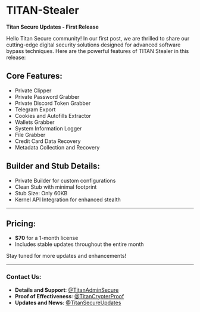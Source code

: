 # TITAN-Stealer
**Titan Secure Updates - First Release**

Hello Titan Secure community! In our first post, we are thrilled to share our cutting-edge digital security solutions designed for advanced software bypass techniques. Here are the powerful features of TITAN Stealer in this release:

## Core Features:
- Private Clipper
- Private Password Grabber
- Private Discord Token Grabber
- Telegram Export
- Cookies and Autofills Extractor
- Wallets Grabber
- System Information Logger
- File Grabber
- Credit Card Data Recovery
- Metadata Collection and Recovery

## Builder and Stub Details:
- Private Builder for custom configurations
- Clean Stub with minimal footprint
- Stub Size: Only 60KB
- Kernel API Integration for enhanced stealth

---

## Pricing:
- **$70** for a 1-month license  
- Includes stable updates throughout the entire month  

Stay tuned for more updates and enhancements!

---

### Contact Us:
- **Details and Support**: [@TitanAdminSecure](https://t.me/TitanAdminSecure)  
- **Proof of Effectiveness**: [@TitanCrypterProof](https://t.me/TitanCrypterProof)  
- **Updates and News**: [@TitanSecureUpdates](https://t.me/TitanSecureUpdates)  
